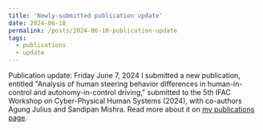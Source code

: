 ```yaml
---
title: 'Newly-submitted publication update'
date: 2024-06-10
permalink: /posts/2024-06-10-publication-update
tags:
  - publications
  - update
---
```

Publication update: Friday June 7, 2024 I submitted a new publication, entitled "Analysis of human steering behavior differences in human-in-control and autonomy-in-control driving," submitted to the 5th IFAC Workshop on Cyber-Physical Human Systems (2024), with co-authors Agung Julius and Sandipan Mishra. Read more about it on [my publications page](https://relisemai.github.io/publications/).
